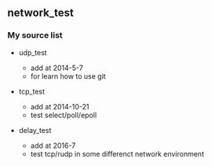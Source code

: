 ## network_test

### My source list

* udp_test

	* add at 2014-5-7 
	* for learn how to use git
    
* tcp_test
	* add at 2014-10-21
	* test select/poll/epoll

* delay_test
    * add at 2016-7
    * test tcp/rudp in some differenct network environment





